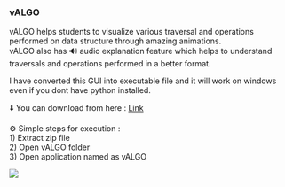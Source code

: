 ### vALGO
<p>vALGO helps students to visualize various traversal and operations performed on data structure through amazing animations.<br>
vALGO also has 🔊 audio explanation feature which helps to understand traversals and operations performed in a better format.
</p>
<p>I have converted this GUI into executable file and it will work on windows even if you dont have python installed.</p>
<p>⬇️ You can download from here : <a href="https://github.com/sailee14032000/vALGO/blob/main/executable_file/vALGO.zip">Link</a></p> 
<p>⚙️ Simple steps for execution : <br>
1) Extract zip file<br>
2) Open vALGO folder<br>
3) Open application named as vALGO</p>

<img src="https://github.com/sailee14032000/vALGO/blob/main/valgo.svg">
